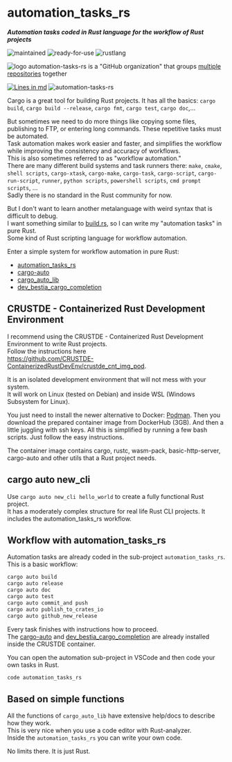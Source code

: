# automation_tasks_rs

***Automation tasks coded in Rust language for the workflow of Rust projects***

 ![maintained](https://img.shields.io/badge/maintained-green)
 ![ready-for-use](https://img.shields.io/badge/ready_for_use-green)
 ![rustlang](https://img.shields.io/badge/rustlang-orange)

 ![logo](https://raw.githubusercontent.com/automation-tasks-rs/cargo-auto/main/images/logo/logo_cargo_auto.svg)
 automation-tasks-rs is a "GitHub organization" that groups [multiple repositories](https://github.com/orgs/automation-tasks-rs/repositories?q=sort%3Aname-asc) together


 [![Lines in md](https://img.shields.io/badge/Lines_in_markdown-83-green.svg)](https://github.com/automation-tasks-rs/automation-tasks-rs/)
 ![automation-tasks-rs](https://bestia.dev/webpage_hit_counter/get_svg_image/1940127600.svg)

Cargo is a great tool for building Rust projects. It has all the basics: `cargo build`, `cargo build --release`, `cargo fmt`, `cargo test`, `cargo doc`,...

But sometimes we need to do more things like copying some files, publishing to FTP, or entering long commands. These repetitive tasks must be automated.  
Task automation makes work easier and faster, and simplifies the workflow while improving the consistency and accuracy of workflows.  
This is also sometimes referred to as "workflow automation."  
There are many different build systems and task runners there: `make`, `cmake`, `shell scripts`, `cargo-xtask`, `cargo-make`, `cargo-task`, `cargo-script`, `cargo-run-script`, `runner`, `python scripts`, `powershell scripts`, `cmd prompt scripts`, ...  
Sadly there is no standard in the Rust community for now.  

But I don't want to learn another metalanguage with weird syntax that is difficult to debug.  
I want something similar to [build.rs](https://doc.rust-lang.org/cargo/reference/build-scripts.html), so I can write my "automation tasks" in pure Rust.  
Some kind of Rust scripting language for workflow automation.  
  
Enter a simple system for workflow automation in pure Rust: 

- [automation_tasks_rs](https://github.com/automation-tasks-rs/automation-tasks-rs)
- [cargo-auto](https://github.com/automation-tasks-rs/cargo-auto)
- [cargo_auto_lib](https://github.com/automation-tasks-rs/cargo_auto_lib)
- [dev_bestia_cargo_completion](https://github.com/automation-tasks-rs/dev_bestia_cargo_completion)
 

## CRUSTDE - Containerized Rust Development Environment

I recommend using the CRUSTDE - Containerized Rust Development Environment to write Rust projects.  
Follow the instructions here  
<https://github.com/CRUSTDE-ContainerizedRustDevEnv/crustde_cnt_img_pod>.  

It is an isolated development environment that will not mess with your system.  
It will work on Linux (tested on Debian) and inside WSL (Windows Subsystem for Linux).

You just need to install the newer alternative to Docker: [Podman](https://podman.io/). Then you download the prepared container image from DockerHub (3GB). And then a little juggling with ssh keys. All this is simplified by running a few bash scripts. Just follow the easy instructions.  

The container image contains cargo, rustc, wasm-pack, basic-http-server, cargo-auto and other utils that a Rust project needs.  

## cargo auto new_cli

Use `cargo auto new_cli hello_world` to create a fully functional Rust project.  
It has a moderately complex structure for real life Rust CLI projects. It includes the automation_tasks_rs workflow.

## Workflow with automation_tasks_rs

Automation tasks are already coded in the sub-project `automation_tasks_rs`. This is a basic workflow:

```bash
cargo auto build
cargo auto release
cargo auto doc
cargo auto test
cargo auto commit_and push
cargo auto publish_to_crates_io
cargo auto github_new_release
```

Every task finishes with instructions how to proceed.  
The [cargo-auto](https://github.com/automation-tasks-rs/cargo-auto) and [dev_bestia_cargo_completion](https://github.com/automation-tasks-rs/dev_bestia_cargo_completion) are already installed inside the CRUSTDE container.

You can open the automation sub-project in VSCode and then code your own tasks in Rust.

```bash
code automation_tasks_rs
```

## Based on simple functions

All the functions of `cargo_auto_lib` have extensive help/docs to describe how they work.  
This is very nice when you use a code editor with Rust-analyzer.  
Inside the `automation_tasks_rs` you can write your own code. 

No limits there. It is just Rust.  
